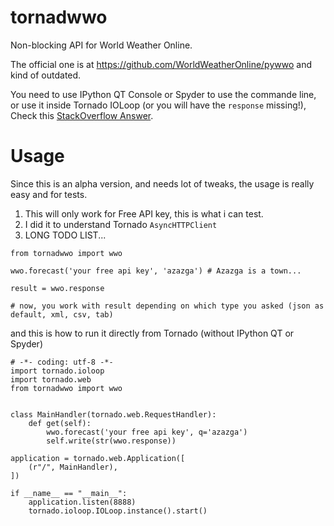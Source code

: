 tornadwwo
=========

Non-blocking API for World Weather Online.

The official one is at https://github.com/WorldWeatherOnline/pywwo and kind of outdated.

You need to use IPython QT Console or Spyder to use the commande line, or use it inside Tornado IOLoop (or you will have the `response` missing!), Check this [StackOverflow Answer](http://stackoverflow.com/questions/27284172/ipython-dont-execute-codes-like-python).

Usage
=========

Since this is an alpha version, and needs lot of tweaks, the usage is really easy and for tests.

1. This will only work for Free API key, this is what i can test.
2. I did it to understand Tornado `AsyncHTTPClient`
3. LONG TODO LIST...

`from tornadwwo import wwo`

`wwo.forecast('your free api key', 'azazga') # Azazga is a town...`
 
`result = wwo.response`

`# now, you work with result depending on which type you asked (json as default, xml, csv, tab)`

and this is how to run it directly from Tornado (without IPython QT or Spyder)

    # -*- coding: utf-8 -*-
    import tornado.ioloop
    import tornado.web
    from tornadwwo import wwo


    class MainHandler(tornado.web.RequestHandler):
        def get(self):
            wwo.forecast('your free api key', q='azazga')
            self.write(str(wwo.response))

    application = tornado.web.Application([
        (r"/", MainHandler),
    ])

    if __name__ == "__main__":
        application.listen(8888)
        tornado.ioloop.IOLoop.instance().start()
